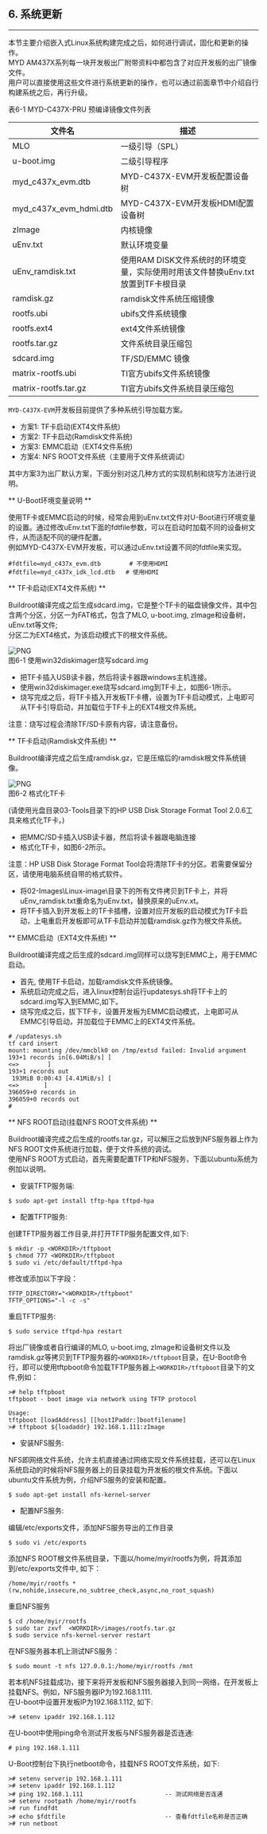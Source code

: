 ## 6. 系统更新

---

本节主要介绍嵌入式Linux系统构建完成之后，如何进行调试，固化和更新的操作。  
MYD AM437X系列每一块开发板出厂附带资料中都包含了对应开发板的出厂镜像文件。  
用户可以直接使用这些文件进行系统更新的操作，也可以通过前面章节中介绍自行构建系统之后，再行升级。

表6-1 MYD-C437X-PRU 预编译镜像文件列表

| 文件名 | 描述 |
| --- | --- |
| MLO | 一级引导（SPL） |
| u-boot.img | 二级引导程序 |
| myd\_c437x\_evm.dtb | MYD-C437X-EVM开发板配置设备树 |
| myd\_c437x\_evm\_hdmi.dtb | MYD-C437X-EVM开发板HDMI配置设备树 |
| zImage | 内核镜像 |
| uEnv.txt | 默认环境变量 |
| uEnv\_ramdisk.txt | 使用RAM DISK文件系统时的环境变量，实际使用时用该文件替换uEnv.txt放置到TF卡根目录 |
| ramdisk.gz | ramdisk文件系统压缩镜像 |
| rootfs.ubi | ubifs文件系统镜像 |
| rootfs.ext4 | ext4文件系统镜像 |
| rootfs.tar.gz | 文件系统目录压缩包 |
| sdcard.img | TF/SD/EMMC 镜像 |
| matrix-rootfs.ubi | TI官方ubifs文件系统镜像 |
| matrix-rootfs.tar.gz | TI官方ubifs文件系统目录压缩包 |

`MYD-C437X-EVM`开发板目前提供了多种系统引导加载方案。

* 方案1: TF卡启动\(EXT4文件系统\)
* 方案2: TF卡启动\(Ramdisk文件系统\)
* 方案3: EMMC启动（EXT4文件系统\)
* 方案4: NFS ROOT文件系统（主要用于文件系统调试）

其中方案3为出厂默认方案，下面分别对这几种方式的实现机制和烧写方法进行说明。

** U-Boot环境变量说明 **

使用TF卡或EMMC启动的时候，经常会用到uEnv.txt文件对U-Boot进行环境变量的设置。通过修改uEnv.txt下面的fdtfile参数，可以在启动时加载不同的设备树文件，从而适配不同的硬件配置。  
例如MYD-C437X-EVM开发板，可以通过uEnv.txt设置不同的fdtfile来实现。

```
#fdtfile=myd_c437x_evm.dtb        # 不使用HDMI
#fdtfile=myd_c437x_idk_lcd.dtb   # 使用HDMI
```

** TF卡启动\(EXT4文件系统\) **

Buildroot编译完成之后生成sdcard.img，它是整个TF卡的磁盘镜像文件，其中包含两个分区，分区一为FAT格式，包含了MLO, u-boot.img, zImage和设备树，uEnv.txt等文件;  
分区二为EXT4格式，为该启动模式下的根文件系统。

![PNG](imagech/C4_1_1_win32diskimager.png)  
图6-1  使用win32diskimager烧写sdcard.img

* 把TF卡插入USB读卡器，然后将读卡器跟windows主机连接。
* 使用win32diskimager.exe烧写sdcard.img到TF卡上，如图6-1所示。
* 烧写完成之后，将TF卡插入开发板TF卡槽，设置为TF卡启动模式，上电即可从TF卡引导启动，并加载位于TF卡上的EXT4根文件系统。

注意：烧写过程会清除TF/SD卡原有内容，请注意备份。

** TF卡启动\(Ramdisk文件系统\) **

Buildroot编译完成之后生成ramdisk.gz，它是压缩后的ramdisk根文件系统镜像。

![PNG](imagech/C4_1_2_format.png)  
图6-2 格式化TF卡

\(请使用光盘目录03-Tools目录下的HP USB Disk Storage Format Tool 2.0.6工具来格式化TF卡。\)

* 把MMC/SD卡插入USB读卡器，然后将读卡器跟电脑连接
* 格式化TF卡，如图6-2所示。

注意：HP USB Disk Storage Format Tool会将清除TF卡的分区。若需要保留分区，请使用电脑系统自带的格式软件。

* 将02-Images\Linux-image\目录下的所有文件拷贝到TF卡上，并将uEnv\_ramdisk.txt重命名为uEnv.txt，替换原来的uEnv.xt。 
* 将TF卡插入到开发板上的TF卡插槽，设置对应开发板的启动模式为TF卡启动，上电重启开发板即可从TF卡启动并加载ramdisk.gz作为根文件系统。

** EMMC启动（EXT4文件系统\) **

Buildroot编译完成之后生成的sdcard.img同样可以烧写到EMMC上，用于EMMC启动。

* 首先, 使用TF卡启动，加载ramdisk文件系统镜像。
* 系统启动完成之后，进入linux控制台运行updatesys.sh将TF卡上的sdcard.img写入到EMMC,如下。
* 烧写完成之后，拔下TF卡，设置开发板为EMMC启动模式，上电即可从EMMC引导启动，并加载位于EMMC上的EXT4文件系统。

```
# /updatesys.sh
tf card insert
mount: mounting /dev/mmcblk0 on /tmp/extsd failed: Invalid argument
193+1 records in[6.04MiB/s] [                                       <=>        ]
193+1 records out
 193MiB 0:00:43 [4.41MiB/s] [                                        <=>       ]
396059+0 records in
396059+0 records out
#
```

** NFS ROOT启动\(挂载NFS ROOT文件系统\) **

Buildroot编译完成之后生成的rootfs.tar.gz，可以解压之后放到NFS服务器上作为NFS ROOT文件系统进行加载，便于文件系统的调试。  
使用NFS ROOT方式启动，首先需要配置TFTP和NFS服务，下面以ubuntu系统为例加以说明。

* 安装TFTP服务端:  

```
$ sudo apt-get install tftp-hpa tftpd-hpa
```

* 配置TFTP服务:  

创建TFTP服务器工作目录,并打开TFTP服务配置文件,如下:

```
$ mkdir -p <WORKDIR>/tftpboot
$ chmod 777 <WORKDIR>/tftpboot
$ sudo vi /etc/default/tftpd-hpa
```

修改或添加以下字段：

```
TFTP_DIRECTORY="<WORKDIR>/tftpboot"
TFTP_OPTIONS="-l -c -s"
```

重启TFTP服务:

```
$ sudo service tftpd-hpa restart
```

将出厂镜像或者自行编译的MLO, u-boot.img, zImage和设备树文件以及ramdisk.gz等拷贝到TFTP服务器的`<WORKDIR>/tftpboot`目录，在U-Boot命令行，即可以使用tftpboot命令加载TFTP服务器上`<WORKDIR>/tftpboot`目录下的文件,例如：

```
># help tftpboot
tftpboot - boot image via network using TFTP protocol

Usage:
tftpboot [loadAddress] [[hostIPaddr:]bootfilename]
># tftpboot ${loadaddr} 192.168.1.111:zImage
```

* 安装NFS服务:  

NFS即网络文件系统，允许主机直接通过网络实现文件系统挂载，还可以在Linux系统启动的时候将NFS服务器上的目录挂载为开发板的根文件系统。下面以ubuntu文件系统为例，介绍NFS服务的安装和配置。

```
$ sudo apt-get install nfs-kernel-server
```

* 配置NFS服务:  

编辑/etc/exports文件，添加NFS服务导出的工作目录

```
$ sudo vi /etc/exports
```

添加NFS ROOT根文件系统目录，下面以/home/myir/rootfs为例，将其添加到/etc/exports文件中, 如下：

```
/home/myir/rootfs *(rw,nohide,insecure,no_subtree_check,async,no_root_squash)
```

重启NFS服务

```
$ cd /home/myir/rootfs
$ sudo tar zxvf  <WORKDIR>/images/rootfs.tar.gz
$ sudo service nfs-kernel-server restart
```

在NFS服务器本机上测试NFS服务：

```
$ sudo mount -t nfs 127.0.0.1:/home/myir/rootfs /mnt
```

若本机NFS挂载成功，接下来将开发板和NFS服务器接入到同一网络，在开发板上挂载NFS。例如，NFS服务器IP为192.168.1.111.  
在U-boot中设置开发板IP为192.168.1.112, 如下:

```
># setenv ipaddr 192.168.1.112
```

在U-boot中使用ping命令测试开发板与NFS服务器是否连通:

```
# ping 192.168.1.111
```

U-Boot控制台下执行netboot命令，挂载NFS ROOT文件系统，如下:

```
># setenv serverip 192.168.1.111
># setenv ipaddr 192.168.1.112
># ping 192.168.1.111                       -- 测试网络是否连通
># setenv rootpath /home/myir/rootfs
># run findfdt
># echo $fdtfile                            -- 查看fdtfile名称是否正确
># run netboot
```



